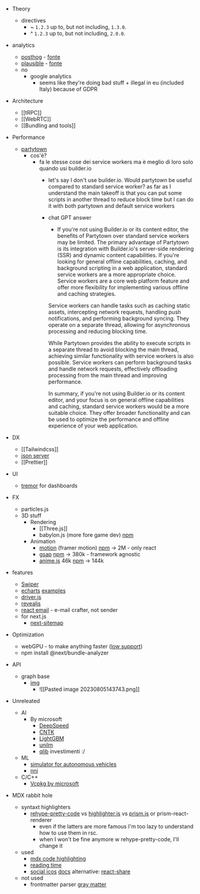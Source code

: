 - Theory
	- directives
		- ~ `1.2.3` up to, but not including, `1.3.0`.
		- ^ `1.2.3` up to, but not including, `2.0.0`.

- analytics
	- [posthog](https://posthog.com/) - [fonte](https://youtu.be/hhbHMY0rvv8?t=16214)
	- [plausible](https://plausible.io/) - [fonte](https://youtu.be/hhbHMY0rvv8?t=16091)
	- no
		- google analytics
			- seems like they're doing bad stuff + illegal in eu (included Italy) because of GDPR
- Architecture
	- [[tRPC]]
	- [[WebRTC]]
	- [[Bundling and tools]]
- Performance
	- [partytown](https://partytown.builder.io/getting-started)
		- cos'è? 
			- fa le stesse cose dei service workers ma è meglio di loro solo quando usi builder.io
				- let's say I don't use builder.io. Would partytown be useful compared to standard service worker? as far as I understand the main takeoff is that you can put some scripts in another thread to reduce block time but I can do it with both partytown and default service workers
				- chat GPT answer
					- If you're not using Builder.io or its content editor, the benefits of Partytown over standard service workers may be limited. The primary advantage of Partytown is its integration with Builder.io's server-side rendering (SSR) and dynamic content capabilities.
					If you're looking for general offline capabilities, caching, and background scripting in a web application, standard service workers are a more appropriate choice. Service workers are a core web platform feature and offer more flexibility for implementing various offline and caching strategies.
						
					Service workers can handle tasks such as caching static assets, intercepting network requests, handling push notifications, and performing background syncing. They operate on a separate thread, allowing for asynchronous processing and reducing blocking time.
					
					While Partytown provides the ability to execute scripts in a separate thread to avoid blocking the main thread, achieving similar functionality with service workers is also possible. Service workers can perform background tasks and handle network requests, effectively offloading processing from the main thread and improving performance.
					
					In summary, if you're not using Builder.io or its content editor, and your focus is on general offline capabilities and caching, standard service workers would be a more suitable choice. They offer broader functionality and can be used to optimize the performance and offline experience of your web application.
- DX 
	- [[Tailwindcss]]
	- [json server](https://www.npmjs.com/search?perPage=20&page=0&q=json%20server&ranking=maintenance)
	- [[Prettier]]
- UI
	- [tremor](https://github.com/tremorlabs/tremor) for dashboards
- FX
	- particles.js
	- 3D stuff
		- Rendering
			- [[Three.js]]
			- babylon.js (more fore game dev) [npm](https://www.npmjs.com/package/@babylonjs/core)
		- Animation
			- [motion](https://github.com/framer/motion) (framer motion) [npm](https://www.npmjs.com/package/framer-motion) -> 2M - only react
			- [gsap](https://github.com/greensock/GSAP) [npm](https://www.npmjs.com/package/gsap) -> 380k - framework agnostic
			- [anime.js](https://www.npmjs.com/package/animejs) 46k  [npm](https://www.npmjs.com/package/animejs) -> 144k
- features
	- [Swiper](https://www.npmjs.com/package/swiper)
	- [echarts](https://github.com/apache/echarts) [examples](https://echarts.apache.org/examples/en/index.html#chart-type-line)
	- [driver.js](https://driverjs.com/)
	- [revealjs](https://github.com/hakimel/reveal.js)
	- [react email](https://react.email/) -   e-mail crafter, not sender
	- for next.js
		- [next-sitemap](https://www.npmjs.com/package/next-sitemap)
- Optimization
	- webGPU - to make anything faster ([low support](https://caniuse.com/?search=webGPU))
	- npm install @next/bundle-analyzer
- API
	- graph base
		- [img](https://youtu.be/cXlxMP9PU8I?t=106)
			- ![[Pasted image 20230805143743.png]]
- Unreleated
	- AI
		- By microsoft
			- [DeepSpeed](https://github.com/microsoft/DeepSpeed)
			- [CNTK](https://github.com/microsoft/CNTK)
			- [LightGBM](https://github.com/microsoft/LightGBM)
			- [unilm](https://github.com/microsoft/unilm)
			- [qlib](https://github.com/microsoft/qlib) investimenti :/
	- ML
		- [simulator for autonomous vehicles](https://github.com/microsoft/AirSim)
		- [nni](https://github.com/microsoft/nni)
	- C/C++
		- [Vcpkg by microsoft](https://github.com/microsoft/vcpkg)

- MDX rabbit hole
	- syntaxt highlighters
		- [rehype-pretty-code](https://www.npmjs.com/package/rehype-sanitize#use) vs [highlighter.js](https://highlightjs.org/) vs [prism.js](https://github.com/PrismJS/prism) or prism-react-renderer
			- even if the latters are more famous I'm too lazy to understand how to use them in rsc. 
			- when I won't be fine anymore w rehype-pretty-code, I'll change it
	- used
		- [mdx code highlighting](https://www.npmjs.com/package/highlight.js)
		- [reading time](https://www.npmjs.com/package/reading-time)
		- [social icos](https://www.npmjs.com/package/react-social-icons) [docs](https://react-social-icons.com/) alternative: [react-share](https://www.npmjs.com/package/react-share)
	- not used
		- frontmatter parser [gray matter](https://www.npmjs.com/package/gray-matter)